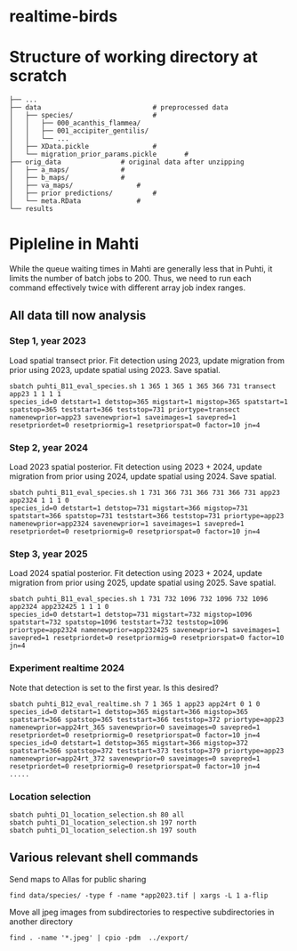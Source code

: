 # realtime-birds

# Structure of working directory at scratch

    ├── ...
    ├── data                      		# preprocessed data
    │   ├── species/          			# 
    │   │   ├── 000_acanthis_flammea/
    │   │   ├── 001_accipiter_gentilis/
    │   │   └── ...
    │   ├── XData.pickle	       		# 
    │   └── migration_prior_params.pickle       # 
    ├── orig_data				# original data after unzipping 
    │   ├── a_maps/				# 
    │   ├── b_maps/				# 
    │   ├── va_maps/				# 
    │   ├── prior predictions/			# 
    │   └── meta.RData     			# 
    └── results

# Pipleline in Mahti

While the queue waiting times in Mahti are generally less that in Puhti, it limits the number of batch jobs to 200. Thus, we need to run each command effectively twice with different array job index ranges.

## All data till now analysis
### Step 1, year 2023
Load spatial transect prior. Fit detection using 2023, update migration from prior using 2023, update spatial using 2023. Save spatial.
```console
sbatch puhti_B11_eval_species.sh 1 365 1 365 1 365 366 731 transect app23 1 1 1 1
species_id=0 detstart=1 detstop=365 migstart=1 migstop=365 spatstart=1 spatstop=365 teststart=366 teststop=731 priortype=transect namenewprior=app23 savenewprior=1 saveimages=1 savepred=1 resetpriordet=0 resetpriormig=1 resetpriorspat=0 factor=10 jn=4
```

### Step 2, year 2024
Load 2023 spatial posterior. Fit detection using 2023 + 2024, update migration from prior using 2024, update spatial using 2024. Save spatial.
```console
sbatch puhti_B11_eval_species.sh 1 731 366 731 366 731 366 731 app23 app2324 1 1 1 0
species_id=0 detstart=1 detstop=731 migstart=366 migstop=731 spatstart=366 spatstop=731 teststart=366 teststop=731 priortype=app23 namenewprior=app2324 savenewprior=1 saveimages=1 savepred=1 resetpriordet=0 resetpriormig=0 resetpriorspat=0 factor=10 jn=4
```

### Step 3, year 2025
Load 2024 spatial posterior. Fit detection using 2023 + 2024, update migration from prior using 2025, update spatial using 2025. Save spatial.
```console
sbatch puhti_B11_eval_species.sh 1 731 732 1096 732 1096 732 1096 app2324 app232425 1 1 1 0
species_id=0 detstart=1 detstop=731 migstart=732 migstop=1096 spatstart=732 spatstop=1096 teststart=732 teststop=1096 priortype=app2324 namenewprior=app232425 savenewprior=1 saveimages=1 savepred=1 resetpriordet=0 resetpriormig=0 resetpriorspat=0 factor=10 jn=4
```

### Experiment realtime 2024
Note that detection is set to the first year. Is this desired?
```console
sbatch puhti_B12_eval_realtime.sh 7 1 365 1 app23 app24rt 0 1 0
species_id=0 detstart=1 detstop=365 migstart=366 migstop=365 spatstart=366 spatstop=365 teststart=366 teststop=372 priortype=app23 namenewprior=app24rt_365 savenewprior=0 saveimages=0 savepred=1 resetpriordet=0 resetpriormig=0 resetpriorspat=0 factor=10 jn=4
species_id=0 detstart=1 detstop=365 migstart=366 migstop=372 spatstart=366 spatstop=372 teststart=373 teststop=379 priortype=app23 namenewprior=app24rt_372 savenewprior=0 saveimages=0 savepred=1 resetpriordet=0 resetpriormig=0 resetpriorspat=0 factor=10 jn=4
.....
```

### Location selection
```console
sbatch puhti_D1_location_selection.sh 80 all
sbatch puhti_D1_location_selection.sh 197 north
sbatch puhti_D1_location_selection.sh 197 south
```


## Various relevant shell commands

Send maps to Allas for public sharing
```console
find data/species/ -type f -name *app2023.tif | xargs -L 1 a-flip
```

Move all jpeg images from subdirectories to respective subdirectories in another directory
```console
find . -name '*.jpeg' | cpio -pdm  ../export/
```

